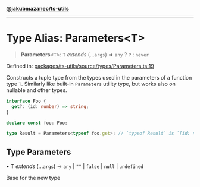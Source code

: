 [**@jakubmazanec/ts-utils**](../README.md)

---

# Type Alias: Parameters\<T\>

> **Parameters**\<`T`\>: `T` _extends_ (...`args`) => `any` ? `P` : `never`

Defined in:
[packages/ts-utils/source/types/Parameters.ts:19](https://github.com/jakubmazanec/tools/blob/7c5f40d811171692b72a47160bc33d644201b16a/packages/ts-utils/source/types/Parameters.ts#L19)

Constructs a tuple type from the types used in the parameters of a function type `T`. Similarly like
built-in `Parameters` utility type, but works also on nullable and other types.

```TypeScript
interface Foo {
  get?: (id: number) => string;
}

declare const foo: Foo;

type Result = Parameters<typeof foo.get>; // `typeof Result` is `[id: number]`
```

## Type Parameters

• **T** _extends_ (...`args`) => `any` \| `""` \| `false` \| `null` \| `undefined`

Base for the new type
